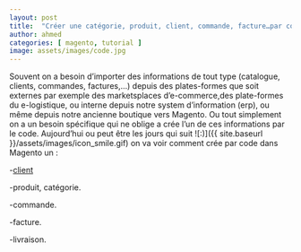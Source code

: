 ```yaml
---
layout: post
title:  "Créer une catégorie, produit, client, commande, facture…par code"
author: ahmed
categories: [ magento, tutorial ]
image: assets/images/code.jpg
---
```


Souvent on a besoin d’importer des informations de tout type (catalogue, clients, commandes, factures,…) depuis des plates-formes que soit externes par exemple des marketsplaces d’e-commerce,des plate-formes du e-logistique, ou interne depuis notre system d’information (erp), ou même depuis notre ancienne boutique vers Magento.
Ou tout simplement on a un besoin spécifique qui ne oblige a crée l’un de ces informations par le code.
Aujourd’hui ou peut être les jours qui suit ![:)]({{ site.baseurl }}/assets/images/icon_smile.gif) on va voir comment crée par code dans Magento un :

-[client](/magento/tutorial/2010/09/26/creation-client-code-sous-magento.html)

-produit, catégorie.

-commande.

-facture.

-livraison.

